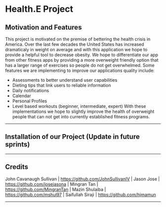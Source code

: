 # **Health.E Project**

## Motivation and Features

This project is motivated on the premise of bettering the health crisis in America. Over the last few decades the United States has increased dramaticaly in weight on average and with this application we hope to provide a helpful tool to decrease obesity. We hope to differentiate our app from other fitness apps by providing a more overweight friendly option that has a larger range of exercises so people do not get overwhelmed. Some features we are implementing to improve our applications quality include: 
  - Assessments to better understand user capabilities
  - Dieting tips that link users to reliable information
  - Daily notifications 
  - Calendar
  - Personal Profiles
  - Level based workouts (beginner, intermediate, expert)
With these implementations we hope to slightly improve the health of overweight people that can not get into currently established fitness programs. 

----------------------

## Installation of our Project (Update in future sprints)


----------------------

## Credits

John Cavanaugh Sullivan | https://github.com/JohnSullivanIV
| Jason Jose | https://github.com/josejasona
| Mingran Tan | https://github.com/MingranTan
| Mazin Shulaiba | https://github.com/mshul97
| Saifullah Siraji | https://github.com/hjmamun

----------------------
